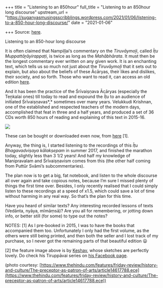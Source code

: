 +++
title = "Listening to an 850hour"
full_title = "Listening to an 850hour long discourse"
upstream_url = "https://suganyasmusingsscribblings.wordpress.com/2021/01/06/listening-to-a-850-hour-long-discourse/"
date = "2021-01-06"

+++
Source: [here](https://suganyasmusingsscribblings.wordpress.com/2021/01/06/listening-to-a-850-hour-long-discourse/).

Listening to an 850-hour long discourse

It is often claimed that Nampiḷḷai’s commentary on the *Tiruvāymoḻi*, called *Īṭu Muppattāṟāyirappaṭi*, is twice as long as the *Mahābhārata*. It must then be the longest commentary ever written on any given work. It is an enchanting text, which tells us so much not just about the *Tiruvāymoḻi* that it sets out to explain, but also about the beliefs of these Ācāryas, their likes and dislikes, their society, and so forth. Those who want to read it, can access an old edition [here](https://archive.org/details/evenkat_bheltry_BV12/BV%201-2).

And it has been the practice of the Śrīvaiṣṇava Ācāryas (especially the Teṉkalai ones) till today to read and expound the *Īṭu* to an audience of initiated Śrīvaiṣṇavas*,* sometimes over many years. Velukkudi Krishnan, one of the established and respected teachers of the modern days, accomplished that feat in three and a half years, and produced a set of 36 CDs worth 850 hours of reading and explaining of this text in 2015-16.

![](https://suganyasmusingsscribblings.files.wordpress.com/2021/01/screenshot-2021-01-06-at-7.35.05-am-1.png?w=462)

These can be bought or downloaded even now, from [here](https://velukkudidiscourses.com/product/bhagavad-vishayam-thiruvaimozhi/) \[1\].

Anyway, the thing is, I started listening to the recordings of this *Īṭu Bhagavadviṣaya* *kālakṣepam* in summer 2017, and finished the marathon today, slightly less than 3 1/2 years! And half my knowledge of Manipravalam and Śrīvaiṣṇavism comes from this (the other half coming from Puttūr Svāmi’s subcommentaries).

The plan now is to get a big, fat notebook, and listen to the whole discourse all over again and take copious notes, because I’m sure I missed plenty of things the first time over. Besides, I only recently realised that I could simply listen to these recordings at a speed of x1.5, which could save a lot of time without harming in any real way. So that’s the plan for this time.

Have you heard of similar texts? Any interesting recorded lessons of texts (Vedānta, nyāya, mīmāṃsā)? Are you all for remembering, or jotting down info, or better still (for some) to type out the notes?

NOTES: \[1\] As I pre-booked in 2015, I was to have the books that accompanied them too. Unfortunately I only had the first volume, as the others were still being printed, and then both the seller and I lost track of my purchase, so I never got the remaining parts of that beautiful edition 😦

\[2\] the feature image above is by [Keshav](https://krishnafortoday.com/#/), whose sketches are perfectly lovely. Do check his Tiruppāvai series on [his Facebook page](https://www.facebook.com/keshav.keshav).

(photo courtesy: [https://www.thehindu.com/features/friday-review/history-and-culture/The-preceptor-as-patron-of-arts/article14617788.ece](https://www.thehindu.com/features/friday-review/history-and-culture/The-preceptor-as-patron-of-arts/article14617788.ece))
